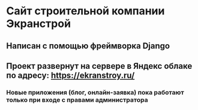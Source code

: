 # Сайт строительной компании Экранстрой
## Написан с помощью фреймворка Django
## Проект развернут на сервере в Яндекс облаке по адресу: https://ekranstroy.ru/
### Новые приложения (блог, онлайн-заявка) пока работают только при входе с правами администратора
